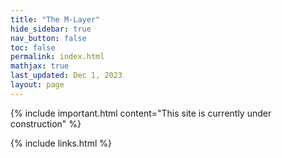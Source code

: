 ```yaml
---
title: "The M-Layer"
hide_sidebar: true
nav_button: false
toc: false
permalink: index.html
mathjax: true
last_updated: Dec 1, 2023
layout: page
---
```



{% include important.html content="This site is currently under construction" %}

{% include links.html %}
